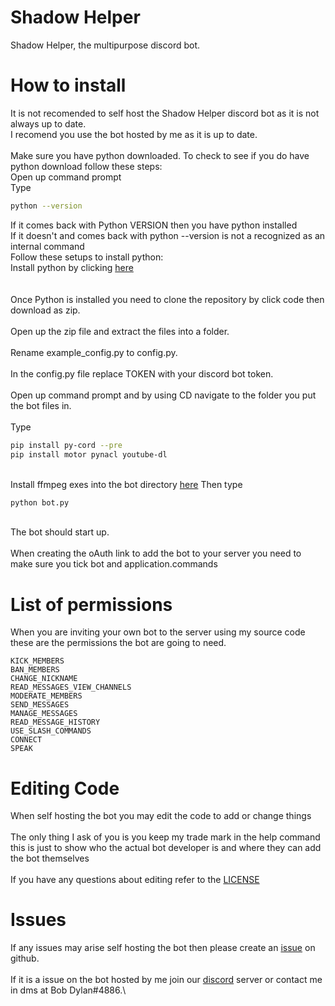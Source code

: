# Shadow Helper
 Shadow Helper, the multipurpose discord bot.


# How to install
It is not recomended to self host the Shadow Helper discord bot as it is not always up to date.\
I recomend you use the bot hosted by me as it is up to date.
\
\
Make sure you have python downloaded. To check to see if you do have python download follow these steps:\
Open up command prompt\
Type
```sh
python --version
```
If it comes back with Python VERSION then you have python installed\
If it doesn't and comes back with python --version is not a recognized as an internal command\
Follow these setups to install python:\
Install python by clicking [here](https://python.org)\
\
\
Once Python is installed you need to clone the repository by click code then download as zip.\
\
Open up the zip file and extract the files into a folder.\
\
Rename example_config.py to config.py.\
\
In the config.py file replace TOKEN with your discord bot token.\
\
Open up command prompt and by using CD navigate to the folder you put the bot files in.\
\
Type
```sh
pip install py-cord --pre
pip install motor pynacl youtube-dl
```
\
Install ffmpeg exes into the bot directory [here](https://ffmpeg.org/download.html)
Then type
```sh
python bot.py
```
\
The bot should start up.\
\
When creating the oAuth link to add the bot to your server you need to make sure you tick bot and application.commands


# List of permissions
When you are inviting your own bot to the server using my source code these are the permissions the bot are going to need.
```
KICK_MEMBERS
BAN_MEMBERS
CHANGE_NICKNAME
READ_MESSAGES_VIEW_CHANNELS
MODERATE_MEMBERS
SEND_MESSAGES
MANAGE_MESSAGES
READ_MESSAGE_HISTORY
USE_SLASH_COMMANDS
CONNECT
SPEAK
```

# Editing Code
When self hosting the bot you may edit the code to add or change things\
\
The only thing I ask of you is you keep my trade mark in the help command this is just to show who the actual bot developer is and where they can add the bot themselves\
\
If you have any questions about editing refer to the [LICENSE](https://github.com/BobDylan24/Shadow-Helper/blob/main/LICENSE)

# Issues
If any issues may arise self hosting the bot then please create an [issue](https://github.com/BobDylan24/Shadow-Helper/issues) on github.\
\
If it is a issue on the bot hosted by me join our [discord](https://discord.gg/4ZHbdbFDVA) server or contact me in dms at Bob Dylan#4886.\
